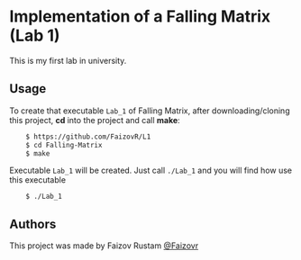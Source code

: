 # Implementation of a Falling Matrix (Lab 1)
This is my first lab in university. 

## Usage
To create that executable `Lab_1` of Falling Matrix, after downloading/cloning this project, **cd** into the project and call **make**:
```sh
    $ https://github.com/FaizovR/L1
    $ cd Falling-Matrix
    $ make
```
Executable `Lab_1` will be created. Just call `./Lab_1` and you will find how use this executable
```
    $ ./Lab_1
```
## Authors
This project was made by Faizov Rustam [@Faizovr](https://github.com/FaizovR)

[me]: https://github.com/FaizovR
